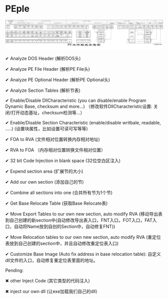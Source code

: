 # PEple
![PEStructure](https://github.com/absolutelycold/PEple/blob/master/PE%20Structure.png)

✔ Analyze DOS Header (解析DOS头)

✔ Analyze PE File Header (解析PE File头)

✔ Analyze PE Optional Header (解析PE Optional头)

✔ Analyze Section Tables (解析节表)

✔ Enable/Disable DllCharacteristic (you can disable/enable Program Dynamic Base, checksum and more...) （修改软件DllCharacteristic设置: 关闭/打开动态基址，checksum检测等...）

✔ Enable/Disable Section Characteristic (enable/disable writbale, readable, .....) (设置块属性，比如设置可读可写等等)

✔ FOA to RVA (文件相对位置转换内存相对地址)

✔ RVA to FOA （内存相对位置转换文件相对位置）

✔ 32 bit Code Injection in blank space (32位空白区注入)

✔ Expend section area (扩展节的大小)

✔ Add our own section (添加自己的节)

✔ Combine all sections into one (合并所有节为1个节)

✔ Get Base Relocate Table (获取Base Relocate表)

✔ Move Export Tables to our own new section, auto modify RVA (移动导出表到自己创建的新section中(自动修改导出表入口，FNT入口，FOT入口，FAT入口，自动将Name放到自创的Section中，自动修复FNT))

✔ Move Relocation tables to our own new section, auto modify RVA (重定位表放到自己创建的section中，并且自动修改重定位表入口)

✔ Customize Base Image (Auto fix address in base relocation table): 自定义dll文件的入口，自动修复重定位表里面的地址。

Pending:

✖ other Inject Code (其它类型的代码注入)

✖ inject our own dll (让exe加载我们自己的dll)